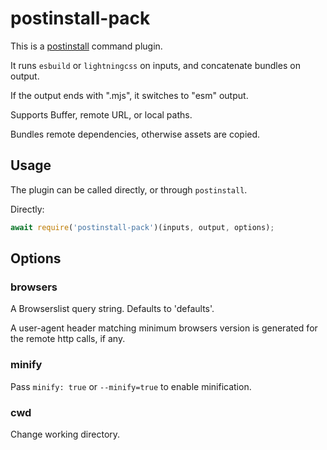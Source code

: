 # postinstall-pack

This is a [postinstall](http://github.com/kapouer/postinstall) command plugin.

It runs `esbuild` or `lightningcss` on inputs, and concatenate bundles on output.

If the output ends with ".mjs", it switches to "esm" output.

Supports Buffer, remote URL, or local paths.

Bundles remote dependencies, otherwise assets are copied.

## Usage

The plugin can be called directly, or through `postinstall`.

Directly:

```js
await require('postinstall-pack')(inputs, output, options);
```

## Options

### browsers

A Browserslist query string. Defaults to 'defaults'.

A user-agent header matching minimum browsers version is generated for the remote http calls, if any.

### minify

Pass `minify: true` or `--minify=true` to enable minification.

### cwd

Change working directory.
